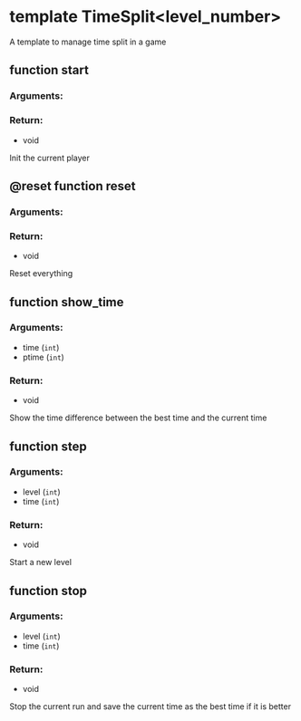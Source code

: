# template TimeSplit<level_number>
A template to manage time split in a game

## function start
### Arguments:

### Return:
- void


Init the current player

## @reset function reset
### Arguments:

### Return:
- void


Reset everything

## function show_time
### Arguments:
- time (`int`)
- ptime (`int`)
### Return:
- void


Show the time difference between the best time and the current time

## function step
### Arguments:
- level (`int`)
- time (`int`)
### Return:
- void


Start a new level

## function stop
### Arguments:
- level (`int`)
- time (`int`)
### Return:
- void


Stop the current run and save the current time as the best time if it is better




